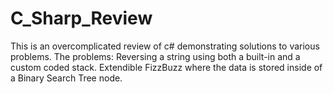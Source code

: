 # C_Sharp_Review
This is an overcomplicated review of c# demonstrating solutions to various problems.
The problems:
  Reversing a string using both a built-in and a custom coded stack.
  Extendible FizzBuzz where the data is stored inside of a Binary Search Tree node.
  
